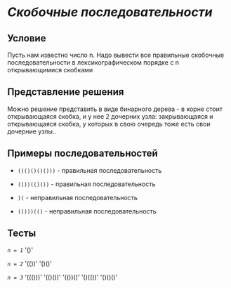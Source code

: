 *Скобочные последовательности*
======

## Условие
Пусть нам известно число n. Надо вывести все правильные скобочные последовательности в лексикографическом порядке с n открывающимися скобками

## Представление решения
Можно решение представить в виде бинарного дерева - в корне стоит открывающаяся скобка, и у нее 2 дочерних узла: закрывающаяся и открывающаяся скобка, у которых в свою очередь тоже есть свои дочерние узлы..

## Примеры последовательностей
- `((()()()()))` - правильная последовательность
- `(())(()())` - правильная последовательность


- `)(` - неправильная последовательность
- `(()))(()` - неправильная последовательность


## Тесты

*`n = 1`*
'()'

*`n = 2`*
'(())' '()()'

*`n = 3`*
'((()))' '(()())' '(())()' '()(())' '()()()'
